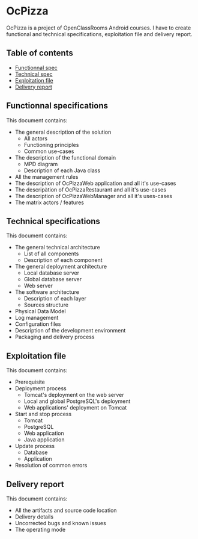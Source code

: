 # OcPizza

OcPizza is a project of OpenClassRooms Android courses.
I have to create functional and technical specifications, exploitation file and delivery report.

## Table of contents

- [Functionnal spec](#Functional-specifications) </br>
- [Technical spec](#technical-specifications) </br>
- [Exploitation file](#exploitation-file) </br>
- [Delivery report](#delivery-report) </br>

## Functionnal specifications

This document contains:

- The general description of the solution
  - All actors
  - Functioning principles
  - Common use-cases
- The description of the functional domain
  - MPD diagram
  - Description of each Java class
- All the management rules
- The description of OcPizzaWeb application and all it's use-cases
- The descripàtion of OcPizzaRestaurant and all it's use-cases
- The description of OcPizzaWebManager and all it's uses-cases
- The matrix actors / features
  
## Technical specifications

This document contains:

- The general technical architecture
  - List of all components
  - Description of each component
- The general deployment architecture
  - Local database server
  - Global database server
  - Web server
- The software architecture
  - Description of each layer
  - Sources structure
- Physical Data Model
- Log management
- Configuration files
- Description of the development environment
- Packaging and delivery process

## Exploitation file

This document contains:

- Prerequisite
- Deployment process
  - Tomcat's deployment on the web server
  - Local and global PostgreSQL's deployment
  - Web applications' deployment on Tomcat
- Start and stop process
  - Tomcat
  - PostgreSQL
  - Web application
  - Java application
- Update process
  - Database
  - Application
- Resolution of common errors

## Delivery report

This document contains:

- All the artifacts and source code location
- Delivery details
- Uncorrected bugs and known issues
- The operating mode